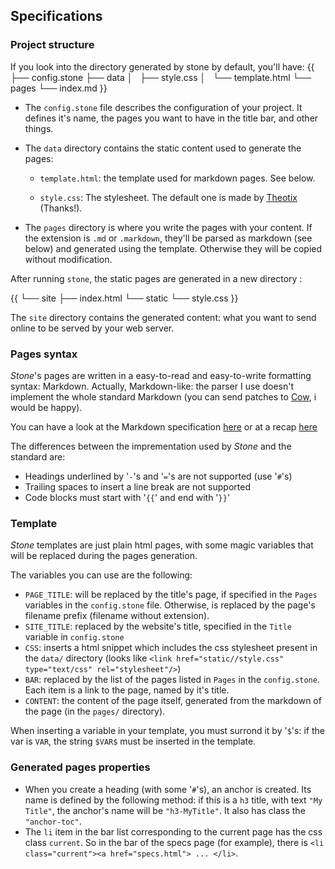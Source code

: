 ## Specifications

### Project structure

If you look into the directory generated by stone by default, you'll
have:
{{
    ├── config.stone
    ├── data
    │   ├── style.css
    │   └── template.html
    └── pages
        └── index.md
}}

* The `config.stone` file describes the configuration of your
project. It defines it's name, the pages you want to have in the title
bar, and other things.
* The `data` directory contains the static content used to generate
  the pages:

  + `template.html`: the template used for markdown pages. See below.
  
  + `style.css`: The stylesheet. The default one is made by
    [Theotix](http://theotix.me) (Thanks!).
* The `pages` directory is where you write the pages with your
  content. If the extension is `.md` or `.markdown`, they'll be parsed
  as markdown (see below) and generated using the template. Otherwise
  they will be copied without modification.

After running `stone`, the static pages are generated in a new
directory :

{{
    └── site
        ├── index.html
        └── static
            └── style.css
}}

The `site` directory contains the generated content: what you want to
send online to be served by your web server.

### Pages syntax

*Stone*'s pages are written in a easy-to-read and easy-to-write
formatting syntax: Markdown. Actually, Markdown-like: the parser I use
doesn't implement the whole standard Markdown (you can send patches to
[Cow](https://github.com/mirage/ocaml-cow), i would be happy).

You can have a look at the Markdown specification
[here](http://daringfireball.net/projects/markdown/syntax) or at a
recap
[here](http://support.mashery.com/docs/customizing_your_portal/Markdown_Cheat_Sheet)

The differences between the imprementation used by *Stone* and the
standard are:

* Headings underlined by '`-`'s and '`=`'s are not supported (use '`#`'s)
* Trailing spaces to insert a line break are not supported
* Code blocks must start with '`{{`' and end with '`}}`'

### Template

*Stone* templates are just plain html pages, with some magic variables
that will be replaced during the pages generation.

The variables you can use are the following:

* `PAGE_TITLE`: will be replaced by the title's page, if specified in
the `Pages` variables in the `config.stone` file. Otherwise, is
replaced by the page's filename prefix (filename without extension).
* `SITE_TITLE`: replaced by the website's title, specified in the
  `Title` variable in `config.stone`
* `CSS`: inserts a html snippet which includes the css stylesheet
  present in the `data/` directory (looks like `<link
  href="static//style.css" type="text/css" rel="stylesheet"/>`)
* `BAR`: replaced by the list of the pages listed in `Pages` in the
  `config.stone`. Each item is a link to the page, named by it's
  title.
* `CONTENT`: the content of the page itself, generated from the
  markdown of the page (in the `pages/` directory).

When inserting a variable in your template, you must surrond it by
'`$`'s: if the var is `VAR`, the string `$VAR$` must be inserted in the
template.

### Generated pages properties

* When you create a heading (with some '`#`'s), an anchor is created. Its
  name is defined by the following method: if this is a `h3` title, with text `"My
  Title"`, the anchor's name will be `"h3-MyTitle"`.
  It also has class the `"anchor-toc"`.
* The `li` item in the bar list corresponding to the current page has
  the css class `current`. So in the bar of the specs page (for
  example), there is `<li class="current"><a href="specs.html">
  ... </li>`.
